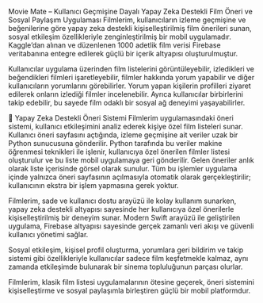 Movie Mate – Kullanıcı Geçmişine Dayalı Yapay Zeka Destekli Film Öneri ve Sosyal Paylaşım Uygulaması
Filmlerim, kullanıcıların izleme geçmişine ve beğenilerine göre yapay zeka destekli kişiselleştirilmiş film önerileri sunan, sosyal etkileşim özellikleriyle zenginleştirilmiş bir mobil uygulamadır. Kaggle’dan alınan ve düzenlenen 1000 adetlik film verisi Firebase veritabanına entegre edilerek güçlü bir içerik altyapısı oluşturulmuştur.

Kullanıcılar uygulama üzerinden film listelerini görüntüleyebilir, izledikleri ve beğendikleri filmleri işaretleyebilir, filmler hakkında yorum yapabilir ve diğer kullanıcıların yorumlarını görebilirler. Yorum yapan kişilerin profilleri ziyaret edilerek onların izlediği filmler incelenebilir. Ayrıca kullanıcılar birbirlerini takip edebilir, bu sayede film odaklı bir sosyal ağ deneyimi yaşayabilirler.

📌 Yapay Zeka Destekli Öneri Sistemi
Filmlerim uygulamasındaki öneri sistemi, kullanıcı etkileşimini analiz ederek kişiye özel film listeleri sunar. Kullanıcı öneri sayfasını açtığında, izleme geçmişine ait veriler uzak bir Python sunucusuna gönderilir. Python tarafında bu veriler makine öğrenmesi teknikleri ile işlenir, kullanıcıya özel önerilen filmler listesi oluşturulur ve bu liste mobil uygulamaya geri gönderilir. Gelen öneriler anlık olarak liste içerisinde görsel olarak sunulur. Tüm bu işlemler uygulama içinde yalnızca öneri sayfasının açılmasıyla otomatik olarak gerçekleştirilir; kullanıcının ekstra bir işlem yapmasına gerek yoktur.

Filmlerim, sade ve kullanıcı dostu arayüzü ile kolay kullanım sunarken, yapay zeka destekli altyapısı sayesinde her kullanıcıya özel önerilerle kişiselleştirilmiş bir deneyim sunar. Modern Swift arayüzü ile geliştirilen uygulama, Firebase altyapısı sayesinde gerçek zamanlı veri akışı ve güvenli kullanıcı yönetimi sağlar.

Sosyal etkileşim, kişisel profil oluşturma, yorumlara geri bildirim ve takip sistemi gibi özellikleriyle kullanıcılar sadece film keşfetmekle kalmaz, aynı zamanda etkileşimde bulunarak bir sinema topluluğunun parçası olurlar.

Filmlerim, klasik film listesi uygulamalarının ötesine geçerek, öneri sistemini kişiselleştirme ve sosyal paylaşımla birleştiren güçlü bir mobil platformdur.
